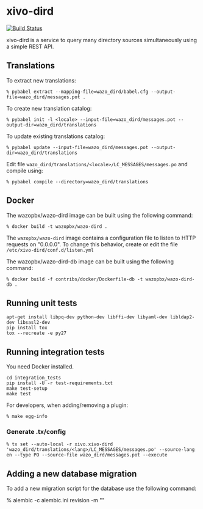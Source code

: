 # xivo-dird
[![Build Status](https://jenkins.wazo.community/buildStatus/icon?job=xivo-dird)](https://jenkins.wazo.community/job/xivo-dird)

xivo-dird is a service to query many directory sources simultaneously using a
simple REST API.


## Translations

To extract new translations:

    % pybabel extract --mapping-file=wazo_dird/babel.cfg --output-file=wazo_dird/messages.pot .

To create new translation catalog:

    % pybabel init -l <locale> --input-file=wazo_dird/messages.pot --output-dir=wazo_dird/translations

To update existing translations catalog:

    % pybabel update --input-file=wazo_dird/messages.pot --output-dir=wazo_dird/translations

Edit file `wazo_dird/translations/<locale>/LC_MESSAGES/messages.po` and compile
using:

    % pybabel compile --directory=wazo_dird/translations


## Docker

The wazopbx/wazo-dird image can be built using the following command:

    % docker build -t wazopbx/wazo-dird .

The `wazopbx/wazo-dird` image contains a configuration file to listen to HTTP
requests on "0.0.0.0". To change this behavior, create or edit the file
`/etc/xivo-dird/conf.d/listen.yml`

The wazopbx/wazo-dird-db image can be built using the following command:

    % docker build -f contribs/docker/Dockerfile-db -t wazopbx/wazo-dird-db .


Running unit tests
------------------

```
apt-get install libpq-dev python-dev libffi-dev libyaml-dev libldap2-dev libsasl2-dev
pip install tox
tox --recreate -e py27
```


Running integration tests
-------------------------

You need Docker installed.

```
cd integration_tests
pip install -U -r test-requirements.txt
make test-setup
make test
```

For developers, when adding/removing a plugin:

    % make egg-info


### Generate .tx/config

    % tx set --auto-local -r xivo.xivo-dird 'wazo_dird/translations/<lang>/LC_MESSAGES/messages.po' --source-lang en --type PO --source-file wazo_dird/messages.pot --execute


Adding a new database migration
-------------------------------

To add a new migration script for the database use the following command:

   % alembic -c alembic.ini revision -m "<description of the revision>"
